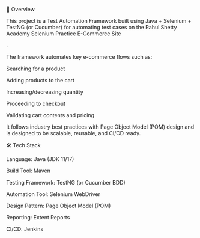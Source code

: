📖 Overview



This project is a Test Automation Framework built using Java + Selenium + TestNG (or Cucumber) for automating test cases on the Rahul Shetty Academy Selenium Practice E-Commerce Site

.



The framework automates key e-commerce flows such as:

Searching for a product

Adding products to the cart

Increasing/decreasing quantity

Proceeding to checkout

Validating cart contents and pricing



It follows industry best practices with Page Object Model (POM) design and is designed to be scalable, reusable, and CI/CD ready.



🛠️ Tech Stack



Language: Java (JDK 11/17)

Build Tool: Maven

Testing Framework: TestNG (or Cucumber BDD)

Automation Tool: Selenium WebDriver

Design Pattern: Page Object Model (POM)

Reporting: Extent Reports

CI/CD: Jenkins

